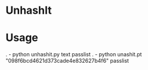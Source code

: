 # UnhashIt


# Usage
. - python unhashit.py text passlist
. - python unashit.pt "098f6bcd4621d373cade4e832627b4f6" passlist
